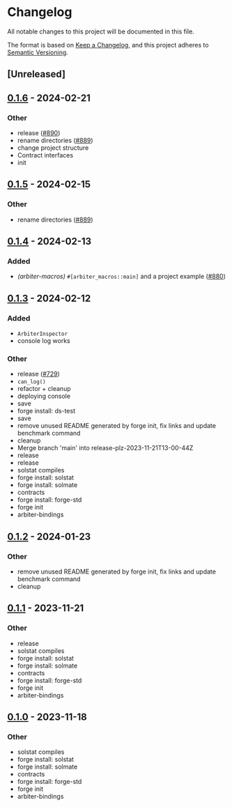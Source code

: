 # Changelog
All notable changes to this project will be documented in this file.

The format is based on [Keep a Changelog](https://keepachangelog.com/en/1.0.0/),
and this project adheres to [Semantic Versioning](https://semver.org/spec/v2.0.0.html).

## [Unreleased]

## [0.1.6](https://github.com/JamesEBall/arbiter/compare/arbiter-bindings-v0.1.5...arbiter-bindings-v0.1.6) - 2024-02-21

### Other
- release ([#890](https://github.com/JamesEBall/arbiter/pull/890))
- rename directories ([#889](https://github.com/JamesEBall/arbiter/pull/889))
- change project structure
- Contract interfaces
- init

## [0.1.5](https://github.com/primitivefinance/arbiter/compare/arbiter-bindings-v0.1.4...arbiter-bindings-v0.1.5) - 2024-02-15

### Other
- rename directories ([#889](https://github.com/primitivefinance/arbiter/pull/889))

## [0.1.4](https://github.com/primitivefinance/arbiter/compare/arbiter-bindings-v0.1.3...arbiter-bindings-v0.1.4) - 2024-02-13

### Added
- *(arbiter-macros)* `#[arbiter_macros::main]` and a project example ([#880](https://github.com/primitivefinance/arbiter/pull/880))

## [0.1.3](https://github.com/primitivefinance/arbiter/compare/arbiter-bindings-v0.1.2...arbiter-bindings-v0.1.3) - 2024-02-12

### Added
- `ArbiterInspector`
- console log works

### Other
- release ([#729](https://github.com/primitivefinance/arbiter/pull/729))
- `can_log()`
- refactor + cleanup
- deploying console
- save
- forge install: ds-test
- save
- remove unused README generated by forge init, fix links and update benchmark command
- cleanup
- Merge branch 'main' into release-plz-2023-11-21T13-00-44Z
- release
- release
- solstat compiles
- forge install: solstat
- forge install: solmate
- contracts
- forge install: forge-std
- forge init
- arbiter-bindings

## [0.1.2](https://github.com/primitivefinance/arbiter/compare/arbiter-bindings-v0.1.1...arbiter-bindings-v0.1.2) - 2024-01-23

### Other
- remove unused README generated by forge init, fix links and update benchmark command
- cleanup

## [0.1.1](https://github.com/primitivefinance/arbiter/compare/arbiter-bindings-v0.1.0...arbiter-bindings-v0.1.1) - 2023-11-21

### Other
- release
- solstat compiles
- forge install: solstat
- forge install: solmate
- contracts
- forge install: forge-std
- forge init
- arbiter-bindings

## [0.1.0](https://github.com/primitivefinance/arbiter/releases/tag/arbiter-bindings-v0.1.0) - 2023-11-18

### Other
- solstat compiles
- forge install: solstat
- forge install: solmate
- contracts
- forge install: forge-std
- forge init
- arbiter-bindings

